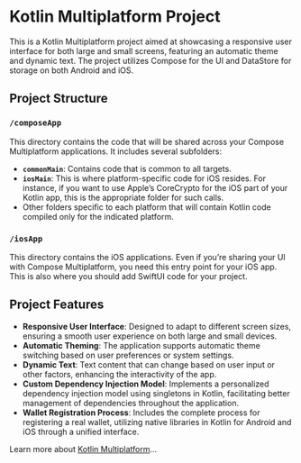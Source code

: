 # Kotlin Multiplatform Project

This is a Kotlin Multiplatform project aimed at showcasing a responsive user interface for both large and small screens, featuring an automatic theme and dynamic text. The project utilizes Compose for the UI and DataStore for storage on both Android and iOS.

## Project Structure

### `/composeApp`
This directory contains the code that will be shared across your Compose Multiplatform applications. It includes several subfolders:

- **`commonMain`**: Contains code that is common to all targets.
- **`iosMain`**: This is where platform-specific code for iOS resides. For instance, if you want to use Apple’s CoreCrypto for the iOS part of your Kotlin app, this is the appropriate folder for such calls.
- Other folders specific to each platform that will contain Kotlin code compiled only for the indicated platform.

### `/iosApp`
This directory contains the iOS applications. Even if you’re sharing your UI with Compose Multiplatform, you need this entry point for your iOS app. This is also where you should add SwiftUI code for your project.

## Project Features

- **Responsive User Interface**: Designed to adapt to different screen sizes, ensuring a smooth user experience on both large and small devices.
- **Automatic Theming**: The application supports automatic theme switching based on user preferences or system settings.
- **Dynamic Text**: Text content that can change based on user input or other factors, enhancing the interactivity of the app.
- **Custom Dependency Injection Model**: Implements a personalized dependency injection model using singletons in Kotlin, facilitating better management of dependencies throughout the application.
- **Wallet Registration Process**: Includes the complete process for registering a real wallet, utilizing native libraries in Kotlin for Android and iOS through a unified interface.

Learn more about [Kotlin Multiplatform](https://www.jetbrains.com/help/kotlin/multiplatform-dev/get-started.html)…
